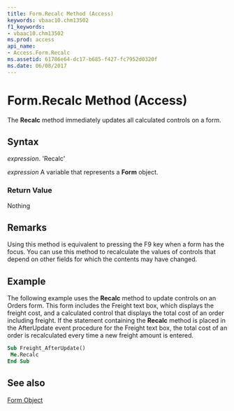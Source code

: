 ```yaml
---
title: Form.Recalc Method (Access)
keywords: vbaac10.chm13502
f1_keywords:
- vbaac10.chm13502
ms.prod: access
api_name:
- Access.Form.Recalc
ms.assetid: 61786e64-dc17-b685-f427-fc7952d0320f
ms.date: 06/08/2017
---
```



# Form.Recalc Method (Access)

The  **Recalc** method immediately updates all calculated controls on a form.


## Syntax

 _expression_. 'Recalc'

 _expression_ A variable that represents a **Form** object.


### Return Value

Nothing


## Remarks

Using this method is equivalent to pressing the F9 key when a form has the focus. You can use this method to recalculate the values of controls that depend on other fields for which the contents may have changed.


## Example

The following example uses the  **Recalc** method to update controls on an Orders form. This form includes the Freight text box, which displays the freight cost, and a calculated control that displays the total cost of an order including freight. If the statement containing the **Recalc** method is placed in the AfterUpdate event procedure for the Freight text box, the total cost of an order is recalculated every time a new freight amount is entered.


```vb
Sub Freight_AfterUpdate() 
 Me.Recalc 
End Sub
```


## See also


[Form Object](Access.Form.md)

